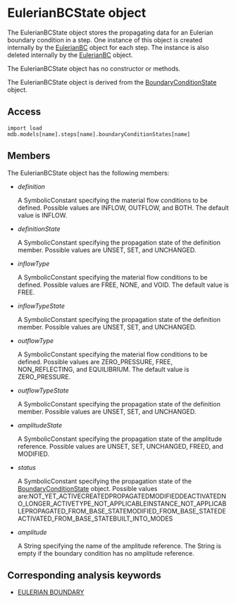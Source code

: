 # EulerianBCState object

The EulerianBCState object stores the propagating data for an Eulerian boundary condition in a step. One instance of this object is created internally by the [EulerianBC](https://help.3ds.com/2022/english/DSSIMULIA_Established/SIMACAEKERRefMap/simaker-c-eulerianbcpyc.htm?ContextScope=all) object for each step. The instance is also deleted internally by the [EulerianBC](https://help.3ds.com/2022/english/DSSIMULIA_Established/SIMACAEKERRefMap/simaker-c-eulerianbcpyc.htm?ContextScope=all) object.

The EulerianBCState object has no constructor or methods.

The EulerianBCState object is derived from the [BoundaryConditionState](https://help.3ds.com/2022/english/DSSIMULIA_Established/SIMACAEKERRefMap/simaker-c-boundaryconditionstatepyc.htm?ContextScope=all) object.

## Access

```
import load
mdb.models[name].steps[name].boundaryConditionStates[name]
```

## Members

The EulerianBCState object has the following members:

- *definition*

  A SymbolicConstant specifying the material flow conditions to be defined. Possible values are INFLOW, OUTFLOW, and BOTH. The default value is INFLOW.

- *definitionState*

  A SymbolicConstant specifying the propagation state of the definition member. Possible values are UNSET, SET, and UNCHANGED.

- *inflowType*

  A SymbolicConstant specifying the material flow conditions to be defined. Possible values are FREE, NONE, and VOID. The default value is FREE.

- *inflowTypeState*

  A SymbolicConstant specifying the propagation state of the definition member. Possible values are UNSET, SET, and UNCHANGED.

- *outflowType*

  A SymbolicConstant specifying the material flow conditions to be defined. Possible values are ZERO_PRESSURE, FREE, NON_REFLECTING, and EQUILIBRIUM. The default value is ZERO_PRESSURE.

- *outflowTypeState*

  A SymbolicConstant specifying the propagation state of the definition member. Possible values are UNSET, SET, and UNCHANGED.

- *amplitudeState*

  A SymbolicConstant specifying the propagation state of the amplitude reference. Possible values are UNSET, SET, UNCHANGED, FREED, and MODIFIED.

- *status*

  A SymbolicConstant specifying the propagation state of the [BoundaryConditionState](https://help.3ds.com/2022/english/DSSIMULIA_Established/SIMACAEKERRefMap/simaker-c-boundaryconditionstatepyc.htm?ContextScope=all) object. Possible values are:NOT_YET_ACTIVECREATEDPROPAGATEDMODIFIEDDEACTIVATEDNO_LONGER_ACTIVETYPE_NOT_APPLICABLEINSTANCE_NOT_APPLICABLEPROPAGATED_FROM_BASE_STATEMODIFIED_FROM_BASE_STATEDEACTIVATED_FROM_BASE_STATEBUILT_INTO_MODES

- *amplitude*

  A String specifying the name of the amplitude reference. The String is empty if the boundary condition has no amplitude reference.



## Corresponding analysis keywords

- [EULERIAN BOUNDARY](https://help.3ds.com/2022/english/DSSIMULIA_Established/SIMACAEKEYRefMap/simakey-r-eulerianboundary.htm?ContextScope=all#simakey-r-eulerianboundary)